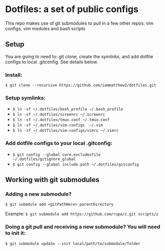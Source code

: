 Dotfiles: a set of public configs
====

This repo makes use of git submodules to pull in a few other repos: 
vim configs, vim modules and bash scripts

## Setup
You are going to need to: git clone, create the symlinks, and add dotfile configs to local .gitconfig. See details below.

### Install:
`$ git clone --recursive https://github.com/iammatthew2/dotfiles.git`

### Setup symlinks:
* `$ ln -sf ~/.dotfiles/bash_profile ~/.bash_profile`
* `$ ln -sf ~/.dotfiles/screenrc ~/.screenrc`
* `$ ln -sf ~/.dotfiles/tmux.conf ~/.tmux.conf`
* `$ ln -sf ~/.dotfiles/vim-configs  ~/.vim`
* `$ ln -sf ~/.dotfiles/vim-configs/vimrc ~/.vimrc`

### Add dotfile configs to your local .gitconfig:
* `$ git config --global core.excludesfile ~/.dotfiles/gitignore_global`
* `$ git config --global include.path ~/.dotfiles/gitconfig`

## Working with git submodules
### Adding a new submodule?

`$ git submdule add <gitPathHere> parentDirectory`

Example: `$ git submodule add https://github.com/rupa/z.git scripts/z `

### Doing a git pull and receiving a new submodule? You will need to init it:
`$ git submodule update --init local/path/to/submodule/folder`
